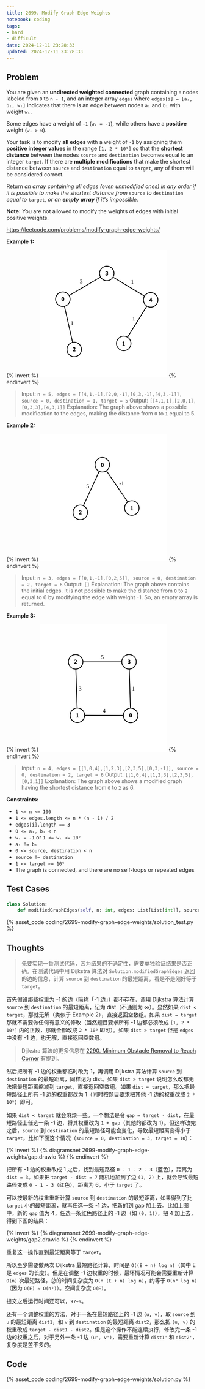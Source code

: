 ```yaml
---
title: 2699. Modify Graph Edge Weights
notebook: coding
tags:
- hard
- difficult
date: 2024-12-11 23:28:33
updated: 2024-12-11 23:28:33
---
```

## Problem

You are given an **undirected weighted** **connected** graph containing `n` nodes labeled from `0` to `n - 1`, and an integer array `edges` where `edges[i] = [aᵢ, bᵢ, wᵢ]` indicates that there is an edge between nodes `aᵢ` and `bᵢ` with weight `wᵢ`.

Some edges have a weight of `-1` (`wᵢ = -1`), while others have a **positive** weight (`wᵢ > 0`).

Your task is to modify **all edges** with a weight of `-1` by assigning them **positive integer values** in the range `[1, 2 * 10⁹]` so that the **shortest distance** between the nodes `source` and `destination` becomes equal to an integer `target`. If there are **multiple** **modifications** that make the shortest distance between `source` and `destination` equal to `target`, any of them will be considered correct.

Return _an array containing all edges (even unmodified ones) in any order if it is possible to make the shortest distance from_ `source` _to_ `destination` _equal to_ `target`_, or an **empty array** if it's impossible._

**Note:** You are not allowed to modify the weights of edges with initial positive weights.

<https://leetcode.com/problems/modify-graph-edge-weights/>

**Example 1:**

{% invert %}
![case1](2699-modify-graph-edge-weights/case1.png)
{% endinvert %}

> Input: `n = 5, edges = [[4,1,-1],[2,0,-1],[0,3,-1],[4,3,-1]], source = 0, destination = 1, target = 5`
> Output: `[[4,1,1],[2,0,1],[0,3,3],[4,3,1]]`
> Explanation: The graph above shows a possible modification to the edges, making the distance from `0` to `1` equal to 5.

**Example 2:**

{% invert %}
![case2](2699-modify-graph-edge-weights/case2.png)
{% endinvert %}

> Input: `n = 3, edges = [[0,1,-1],[0,2,5]], source = 0, destination = 2, target = 6`
> Output: `[]`
> Explanation: The graph above contains the initial edges. It is not possible to make the distance from `0` to `2` equal to 6 by modifying the edge with weight -1. So, an empty array is returned.

**Example 3:**

{% invert %}
![case3](2699-modify-graph-edge-weights/case3.png)
{% endinvert %}

> Input: `n = 4, edges = [[1,0,4],[1,2,3],[2,3,5],[0,3,-1]], source = 0, destination = 2, target = 6`
> Output: `[[1,0,4],[1,2,3],[2,3,5],[0,3,1]]`
> Explanation: The graph above shows a modified graph having the shortest distance from `0` to `2` as 6.

**Constraints:**

- `1 <= n <= 100`
- `1 <= edges.length <= n * (n - 1) / 2`
- `edges[i].length == 3`
- `0 <= aᵢ, bᵢ < n`
- `wᵢ = -1` or `1 <= wᵢ <= 10⁷`
- `aᵢ != bᵢ`
- `0 <= source, destination < n`
- `source != destination`
- `1 <= target <= 10⁹`
- The graph is connected, and there are no self-loops or repeated edges

## Test Cases

``` python
class Solution:
    def modifiedGraphEdges(self, n: int, edges: List[List[int]], source: int, destination: int, target: int) -> List[List[int]]:
```

{% asset_code coding/2699-modify-graph-edge-weights/solution_test.py %}

## Thoughts

> 先要实现一番测试代码，因为结果的不确定性，需要单独验证结果是否正确。在测试代码中用 Dijkstra 算法对 `Solution.modifiedGraphEdges` 返回的边的信息，计算 `source` 到 `destination` 的最短距离，看是不是刚好等于 `target`。

首先假设那些权重为 -1 的边（简称「-1 边」）都不存在，调用 Dijkstra 算法计算 `source` 到 `destination` 的最短距离，记为 dist（不通则为 ∞）。显然如果 `dist < target`，那就无解（类似于 Example 2），直接返回空数组。如果 `dist = target` 那就不需要做任何有意义的修改（当然题目要求所有 -1 边都必须改成 `[1, 2 * 10⁹]` 内的正数，那就全都改成 `2 * 10⁹` 即可）。如果 `dist > target` 但是 `edges` 中没有 -1 边，也无解，直接返回空数组。

> Dijkstra 算法的更多信息在 [2290. Minimum Obstacle Removal to Reach Corner](2290-minimum-obstacle-removal-to-reach-corner) 有提到。

然后把所有 -1 边的权重都临时改为 1，再调用 Dijkstra 算法计算 `source` 到 `destination` 的最短距离，同样记为 dist。如果 `dist > target` 说明怎么改都无法把最短距离缩减到 `target`，直接返回空数组。如果 `dist = target`，那么把最短路径上所有 -1 边的权重都改为 1（同时按题目要求把其他 -1 边的权重改成 `2 * 10⁹`）即可。

如果 `dist < target` 就会麻烦一些。一个想法是令 `gap = target - dist`，在最短路径上任选一条 -1 边，将其权重改为 `1 + gap`（其他的都改为 1）。但这样改完之后，`source` 到 `destination` 的最短路径可能会变化，导致最短距离变得小于 `target`，比如下面这个情况（`source = 0, destination = 3, target = 10`）：

{% invert %}
{% diagramsnet 2699-modify-graph-edge-weights/gap.drawio %}
{% endinvert %}

把所有 -1 边的权重改成 1 之后，找到最短路径 `0 - 1 - 2 - 3`（蓝色），距离为 `dist = 3`。如果把 `target - dist = 7` 随机地加到了边 `(1, 2)` 上，就会导致最短路径变成 `0 - 1 - 3`（红色），距离为 6，小于 `target` 了。

可以按最新的权重重新计算 `source` 到 `destination` 的最短距离，如果得到了比 `target` 小的最短距离，就再任选一条 -1 边，把新的到 gap 加上去。比如上图中，新的 `gap` 值为 4，任选一条红色路径上的 -1 边（如 `(0, 1)`），把 4 加上去，得到下图的结果：

{% invert %}
{% diagramsnet 2699-modify-graph-edge-weights/gap2.drawio %}
{% endinvert %}

重复这一操作直到最短距离等于 `target`。

所以至少需要做两次 Dijkstra 最短路径计算，时间是 `O((E + n) log n)`（其中 E 是 `edges` 的长度）。但是在调整 -1 边权重的时候，最坏情况可能会需要重新计算 `O(n)` 次最短路径，总的时间复杂度为 `O(n (E + n) log n)`，约等于 `O(n³ log n)`（因为 `O(E) ≈ O(n²)`）。空间复杂度 `O(E)`。

提交之后运行时间还可以，`97+%`。

还有一个调整权重的方法，对于一条在最短路径上的 -1 边 `(u, v)`，取 `source` 到 `u` 的最短距离 `dist1`，和 `v` 到 `destination` 的最短距离 `dist2`，那么把 `(u, v)` 的权重改成 `target - dist1 - dist2`。但是这个操作不能连续执行，修改完一条 -1 边的权重之后，对于另外一条 -1 边 `(u', v')`，需要重新计算 `dist1'` 和 `dist2'`，复杂度是差不多的。

## Code

{% asset_code coding/2699-modify-graph-edge-weights/solution.py %}
